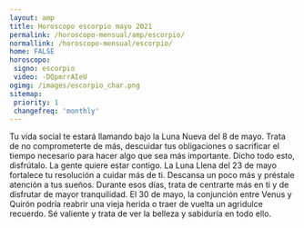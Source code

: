 ```yaml
---
layout: amp
title: Horoscopo escorpio mayo 2021 
permalink: /horoscopo-mensual/amp/escorpio/
normallink: /horoscopo-mensual/escorpio/
home: FALSE
horoscopo:
 signo: escorpio
 video: -DQpmrrAIeU
ogimg: /images/escorpio_char.png
sitemap:
 priority: 1
 changefreq: 'monthly'
---
```



Tu vida social te estará llamando bajo la Luna Nueva del 8 de mayo. Trata de no comprometerte de más, descuidar tus obligaciones o sacrificar el tiempo necesario para hacer algo que sea más importante. Dicho todo esto, disfrútalo. La gente quiere estar contigo. La Luna Llena del 23 de mayo fortalece tu resolución a cuidar más de ti. Descansa un poco más y préstale atención a tus sueños. Durante esos días, trata de centrarte más en ti y de disfrutar de mayor tranquilidad. El 30 de mayo, la conjunción entre Venus y Quirón podría reabrir una vieja herida o traer de vuelta un agridulce recuerdo. Sé valiente y trata de ver la belleza y sabiduría en todo ello.